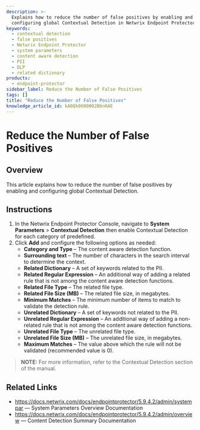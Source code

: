 ```yaml
---
description: >-
  Explains how to reduce the number of false positives by enabling and
  configuring global Contextual Detection in Netwrix Endpoint Protector.
keywords:
  - contextual detection
  - false positives
  - Netwrix Endpoint Protector
  - system parameters
  - content aware detection
  - PII
  - DLP
  - related dictionary
products:
  - endpoint-protector
sidebar_label: Reduce the Number of False Positives
tags: []
title: "Reduce the Number of False Positives"
knowledge_article_id: kA0Qk0000002B6nKAE
---
```


# Reduce the Number of False Positives

## Overview

This article explains how to reduce the number of false positives by enabling and configuring global Contextual Detection.

## Instructions

1. In the Netwrix Endpoint Protector Console, navigate to **System Parameters** > **Contextual Detection** then enable Contextual Detection for each category of predefined.
2. Click **Add** and configure the following options as needed:
   - **Category and Type** – The content aware detection function.
   - **Surrounding text** – The number of characters in the search interval to determine the context.
   - **Related Dictionary** – A set of keywords related to the PII.
   - **Related Regular Expression** – An additional way of adding a related rule that is not among the content aware detection functions.
   - **Related File Type** – The related file type.
   - **Related File Size (MB)** – The related file size, in megabytes.
   - **Minimum Matches** – The minimum number of items to match to validate the detection rule.
   - **Unrelated Dictionary** – A set of keywords not related to the PII.
   - **Unrelated Regular Expression** – An additional way of adding a non-related rule that is not among the content aware detection functions.
   - **Unrelated File Type** – The unrelated file type.
   - **Unrelated File Size (MB)** – The unrelated file size, in megabytes.
   - **Maximum Matches** – The value above which the rule will not be validated (recommended value is 0).

> **NOTE:** For more information, refer to the Contextual Detection section of the manual.

## Related Links

- https://docs.netwrix.com/docs/endpointprotector/5.9.4.2/admin/systempar — System Parameters Overview Documentation
- https://docs.netwrix.com/docs/endpointprotector/5.9.4.2/admin/overview — Content Detection Summary Documentation

